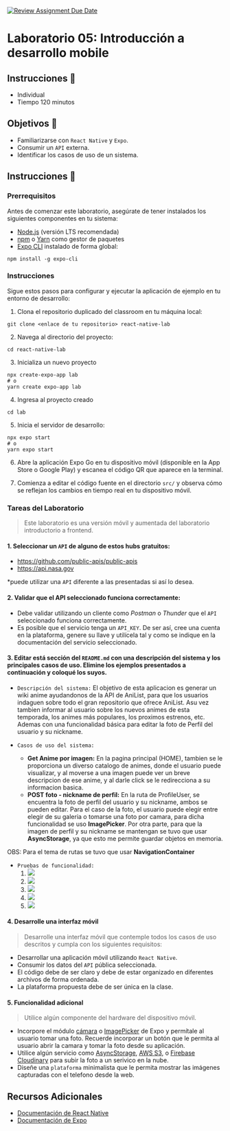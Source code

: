 [![Review Assignment Due Date](https://classroom.github.com/assets/deadline-readme-button-24ddc0f5d75046c5622901739e7c5dd533143b0c8e959d652212380cedb1ea36.svg)](https://classroom.github.com/a/lkExPRSj)
# Laboratorio 05: Introducción a desarrollo mobile

## Instrucciones :page_facing_up:

- Individual
- Tiempo 120 minutos

## Objetivos :dart:

- Familiarizarse con `React Native` y `Expo`.
- Consumir un `API` externa.
- Identificar los casos de uso de un sistema.

## Instrucciones :mega:
### Prerrequisitos

Antes de comenzar este laboratorio, asegúrate de tener instalados los siguientes componentes en tu sistema:

- [Node.js](https://nodejs.org/) (versión LTS recomendada)
- [npm](https://www.npmjs.com/) o [Yarn](https://yarnpkg.com/) como gestor de paquetes
- [Expo CLI](https://docs.expo.io/get-started/installation/) instalado de forma global:

```shell
npm install -g expo-cli
```

### Instrucciones

Sigue estos pasos para configurar y ejecutar la aplicación de ejemplo en tu entorno de desarrollo:

1. Clona el repositorio duplicado del classroom en tu máquina local:

```shell
git clone <enlace de tu repositorio> react-native-lab
```

2. Navega al directorio del proyecto:

```shell
cd react-native-lab
```

3. Inicializa un nuevo proyecto

```shell
npx create-expo-app lab
# o
yarn create expo-app lab
```

4. Ingresa al proyecto creado

```shell
cd lab
```

5. Inicia el servidor de desarrollo:

```shell
npx expo start
# o
yarn expo start
```

6. Abre la aplicación Expo Go en tu dispositivo móvil (disponible en la App Store o Google Play) y escanea el código QR que aparece en la terminal.

7. Comienza a editar el código fuente en el directorio `src/` y observa cómo se reflejan los cambios en tiempo real en tu dispositivo móvil.

### Tareas del Laboratorio
> Este laboratorio es una versión móvil y aumentada del laboratorio introductorio a frontend.
 
#### 1. Seleccionar un `API` de alguno de estos hubs gratuitos:
- https://github.com/public-apis/public-apis
- https://api.nasa.gov

*puede utilizar una `API` diferente a las presentadas si así lo desea.

#### 2. Validar que el API seleccionado funciona correctamente:
- Debe validar utilizando un cliente como *Postman* o *Thunder* que el `API` seleccionado funciona correctamente.
- Es posible que el servicio tenga un `API_KEY`. De ser así, cree una cuenta en la plataforma, genere su llave y utilícela tal y como se indique en la documentación del servicio seleccionado.

#### 3. Editar está sección del `README.md` con una descripción del sistema y los principales casos de uso. **Elimine los ejemplos presentados a continuación y coloqué los suyos.**
- `Descripción del sistema:` El objetivo de esta aplicacion es generar un wiki anime ayudandonos de la API de AniList, para que los usuarios indaguen sobre todo el gran repositorio que ofrece AniList. Asu vez tambien informar al usuario sobre los nuevos animes de esta temporada, los animes más populares, los proximos estrenos, etc. Ademas con una funcionalidad básica para editar la foto de Perfil del usuario y su nickname.

- `Casos de uso del sistema:` 
  - **Get Anime por imagen:** En la pagina principal (HOME), tambien se le proporciona un diverso catalogo de animes, donde el usuario puede visualizar, y al moverse a una imagen puede ver un breve descripcion de ese anime, y al darle click se le redirecciona a su informacion basica.
  - **POST foto - nickname de perfil:** En la ruta de ProfileUser, se encuentra la foto de perfil del usuario y su nickname, ambos se pueden editar. Para el caso de la foto, el usuario puede elegir entre elegir de su galeria o tomarse una foto por camara, para dicha funcionalidad se uso **ImagePicker**. Por otra parte, para que la imagen de perfil y su nickname se mantengan se tuvo que usar **AsyncStorage**, ya que esto me permite guardar objetos en memoria.

OBS: Para el tema de rutas se tuvo que usar **NavigationContainer**

- `Pruebas de funcionalidad:`
  1. ![](pruebas/inicio.png)
  2. ![](pruebas/AnimeDetails.png)
  3. ![](pruebas/ProfileUser.png)
  4. ![](pruebas/ProfileUser_EditPhoto.png)
  5. ![](pruebas/ProfileUser_EditPhoto2.png)

#### 4. Desarrolle una interfaz móvil 
> Desarrolle una interfaz móvil que contemple todos los casos de uso descritos y cumpla con los siguientes requisitos:
- Desarrollar una aplicación móvil utilizando `React Native`.
- Consumir los datos del `API` pública seleccionada.
- El código debe de ser claro y debe de estar organizado en diferentes archivos de forma ordenada.
- La plataforma propuesta debe de ser única en la clase.

#### 5. Funcionalidad adicional
> Utilice algún componente del hardware del dispositivo móvil.
- Incorpore el módulo [cámara](https://docs.expo.dev/versions/latest/sdk/camera/) o [ImagePicker](https://docs.expo.dev/versions/latest/sdk/imagepicker/) de Expo y permítale al usuario tomar una foto. Recuerde incorporar un botón que le permita al usuario abrir la camara y tomar la foto desde su aplicación.
- Utilice algún servicio como [AsyncStorage](https://react-native-async-storage.github.io/async-storage/), [AWS S3](https://aws.amazon.com/es/s3/), o [Firebase](https://rnfirebase.io/) [Cloudinary](https://cloudinary.com/documentation/react_native_image_and_video_upload) para subir la foto a un serivico en la nube.
- Diseñe una `plataforma` minimalista que le permita mostrar las imágenes capturadas con el telefono desde la web.


## Recursos Adicionales

- [Documentación de React Native](https://reactnative.dev/docs/getting-started)
- [Documentación de Expo](https://docs.expo.io/)
